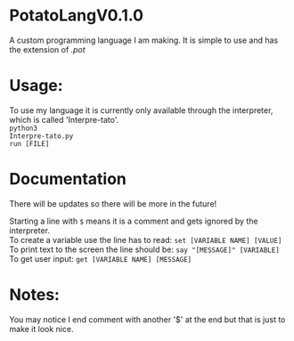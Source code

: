 # PotatoLangV0.1.0
A custom programming language I am making. It is simple to use and has the extension of <em>.pot</em>

# Usage:
To use my language it is currently only available through the interpreter, which is called 'Interpre-tato'.
</br> 
<code>python3 Interpre-tato.py</code>
</br>
<code>run [FILE]</code>

# Documentation
There will be updates so there will be more in the future!

Starting a line with <code>$</code> means it is a comment and gets ignored by the interpreter.
</br>
To create a variable use the line has to read: <code>set [VARIABLE NAME] [VALUE]</code>
</br>
To print text to the screen the line should be: <code>say "[MESSAGE]" [VARIABLE]</code>
</br>
To get user input: <code>get [VARIABLE NAME] [MESSAGE]</code>

  
# Notes:
  You may notice I end comment with another '$' at the end but that is just to make it look nice.
